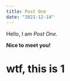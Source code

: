 ```yaml
---
title: Post One
date: "2021-12-14"
---
```


Hello, I am _Post One._

**Nice to meet you!**

# wtf, this is 1
